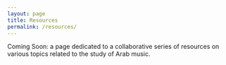 ```yaml
---
layout: page
title: Resources
permalink: /resources/
---
```


Coming Soon: a page dedicated to a collaborative series of resources on various topics related to the study of Arab music.
